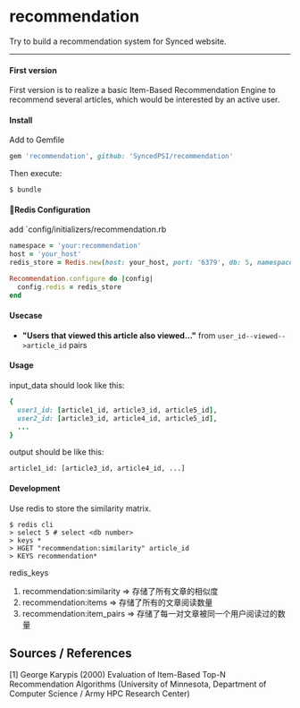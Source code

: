 recommendation
============

Try to build a recommendation system for Synced website.

---

#### First version

First version is to realize a basic Item-Based Recommendation Engine to recommend several articles, which would be interested by an active user.

#### Install
Add to Gemfile
```ruby
gem 'recommendation', github: 'SyncedPSI/recommendation'
```
Then execute:
```shell
$ bundle
```

#### Redis Configuration
add `config/initializers/recommendation.rb
```ruby
namespace = 'your:recommendation'
host = 'your_host'
redis_store = Redis.new(host: your_host, port: '6379', db: 5, namespace: 'recommendation')

Recommendation.configure do |config|
  config.redis = redis_store
end
```

#### Usecase

+ __"Users that viewed this article also viewed..."__ from `user_id--viewed-->article_id` pairs


#### Usage

input_data should look like this:

```ruby
{
  user1_id: [article1_id, article3_id, article5_id],
  user2_id: [article3_id, article4_id, article5_id],
  ...
}
```

output should be like this:

```
article1_id: [article3_id, article4_id, ...]
```

#### Development

Use redis to store the similarity matrix.

```shell
$ redis cli
> select 5 # select <db number>
> keys * 
> HGET "recommendation:similarity" article_id
> KEYS recommendation*
```

redis_keys 
1. recommendation:similarity => 存储了所有文章的相似度
2. recommendation:items      => 存储了所有的文章阅读数量
3. recommendation:item_pairs => 存储了每一对文章被同一个用户阅读过的数量


Sources / References
--------------------

[1] George Karypis (2000) Evaluation of Item-Based Top-N Recommendation Algorithms (University of Minnesota, Department of Computer Science / Army HPC Research Center)
